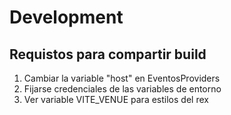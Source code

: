 # Development

## Requistos para compartir build

1. Cambiar la variable "host" en EventosProviders
2. Fijarse credenciales de las variables de entorno
3. Ver variable VITE_VENUE para estilos del rex




